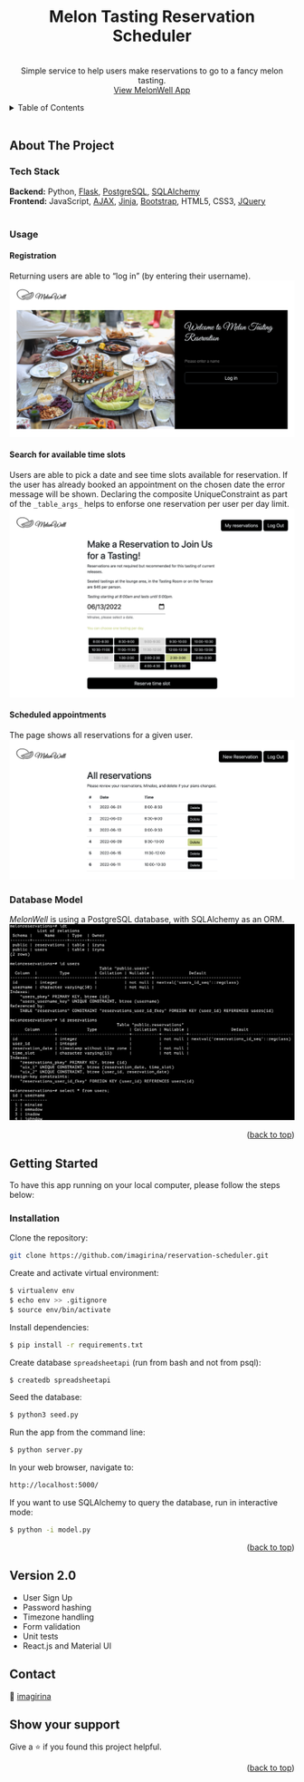 <div id="top"></div>

<!-- PROJECT LOGO -->
<div align="center">
  <!--<a href="#">
    <img src="/static/img/logo.png" alt="Logo" width="80" height="80">
  </a>-->
  <h1 align="center">Melon Tasting Reservation Scheduler</h1>

  <p align="center">
    <br />
    Simple service to help users make reservations to go to a fancy melon tasting.
    <br />
    <a href="https://melonwell.herokuapp.com/">View MelonWell App</a>
    <br />
  </p>
</div>

<!-- TABLE OF CONTENTS -->
<details>
  <summary>Table of Contents</summary>
  <ul style="list-style-type: none;">
    <li>
      <a href="#about-the-project">About The Project</a>
      <ul>
        <li><a href="#tech-stack">Tech Stack</a></li>
        <li><a href="#usage">Usage</a></li>
        <li><a href="#database-model">Database Model</a></li>
      </ul>
    </li>
    <li>
      <a href="#getting-started">Getting Started</a>
    </li>
    <li><a href="#contact">Contact</a></li>
  </ul>
</details>

<br />

<!-- ABOUT THE PROJECT -->

## About The Project

### Tech Stack

<strong>Backend:</strong> Python, [Flask](https://flask.palletsprojects.com/en/2.1.x/), [PostgreSQL](https://www.postgresql.org/), [SQLAlchemy](https://www.sqlalchemy.org/)<br />
<strong>Frontend:</strong> JavaScript, [AJAX](https://developer.mozilla.org/en-US/docs/Web/Guide/AJAX), [Jinja](https://jinja.palletsprojects.com/en/3.1.x/), [Bootstrap](https://getbootstrap.com), HTML5, CSS3, [JQuery](https://jquery.com)
<br />
<br />

### Usage

#### Registration

Returning users are able to “log in” (by entering their username).
[![MelonWell Main Page][melonwell-index]](#)

#### Search for available time slots

Users are able to pick a date and see time slots available for reservation. If the user has already booked an appointment on the chosen date the error message will be shown.
Declaring the composite UniqueConstraint as part of the `_table_args_` helps to enforse one reservation per user per day limit.
[![MelonWell Main Page][melonwell-new-reservation]](#)

#### Scheduled appointments

The page shows all reservations for a given user.
[![MelonWell Main Page][melonwell-reservations]](#)

### Database Model

_MelonWell_ is using a PostgreSQL database, with SQLAlchemy as an ORM.
[![MelonWell Model][melonwell-models]](#)

<p align="right">(<a href="#top">back to top</a>)</p>

<!-- GETTING STARTED -->

## Getting Started

To have this app running on your local computer, please follow the steps below:

### Installation

Clone the repository:

```sh
git clone https://github.com/imagirina/reservation-scheduler.git
```

Create and activate virtual environment:

```sh
$ virtualenv env
$ echo env >> .gitignore
$ source env/bin/activate
```

Install dependencies:

```sh
$ pip install -r requirements.txt
```

Create database `spreadsheetapi` (run from bash and not from psql):

```sh
$ createdb spreadsheetapi
```

Seed the database:

```sh
$ python3 seed.py
```

Run the app from the command line:

```sh
$ python server.py
```

In your web browser, navigate to:

```sh
http://localhost:5000/
```

If you want to use SQLAlchemy to query the database, run in interactive mode:

```sh
$ python -i model.py
```

<p align="right">(<a href="#top">back to top</a>)</p>

## Version 2.0

<ul>
  <li>User Sign Up</li>
  <li>Password hashing</li>
  <li>Timezone handling</li>
  <li>Form validation</li>
  <li>Unit tests</li>
  <li>React.js and Material UI</li>
</ul>

## Contact

👤 [imagirina](https://www.linkedin.com/in/iryna-brechko/)

## Show your support

Give a ⭐️ if you found this project helpful.

<p align="right">(<a href="#top">back to top</a>)</p>

<!-- MARKDOWN LINKS & IMAGES -->

[melonwell-index]: /static/img/index.png
[melonwell-new-reservation]: /static/img/new_reservation.png
[melonwell-reservations]: /static/img/reservations.png
[melonwell-models]: /static/img/data_model.png
